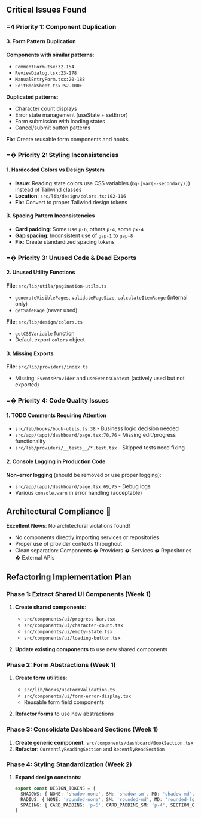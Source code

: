 ## Critical Issues Found

### =4 Priority 1: Component Duplication

#### 3. Form Pattern Duplication
**Components with similar patterns**:
- `CommentForm.tsx:32-154`
- `ReviewDialog.tsx:23-178`
- `ManualEntryForm.tsx:20-188`
- `EditBookSheet.tsx:52-100+`

**Duplicated patterns**:
- Character count displays
- Error state management (useState + setError)
- Form submission with loading states
- Cancel/submit button patterns

**Fix**: Create reusable form components and hooks

### =� Priority 2: Styling Inconsistencies

#### 1. Hardcoded Colors vs Design System
- **Issue**: Reading state colors use CSS variables (`bg-[var(--secondary)]`) instead of Tailwind classes
- **Location**: `src/lib/design/colors.ts:102-116`
- **Fix**: Convert to proper Tailwind design tokens

#### 3. Spacing Pattern Inconsistencies
- **Card padding**: Some use `p-6`, others `p-4`, some `px-4`
- **Gap spacing**: Inconsistent use of `gap-1` to `gap-8`
- **Fix**: Create standardized spacing tokens

### =� Priority 3: Unused Code & Dead Exports



#### 2. Unused Utility Functions
**File**: `src/lib/utils/pagination-utils.ts`
- `generateVisiblePages`, `validatePageSize`, `calculateItemRange` (internal only)
- `getSafePage` (never used)

**File**: `src/lib/design/colors.ts`
- `getCSSVariable` function
- Default export `colors` object

#### 3. Missing Exports
**File**: `src/lib/providers/index.ts`
- Missing: `EventsProvider` and `useEventsContext` (actively used but not exported)

### =� Priority 4: Code Quality Issues

#### 1. TODO Comments Requiring Attention
- `src/lib/books/book-utils.ts:38` - Business logic decision needed
- `src/app/(app)/dashboard/page.tsx:70,76` - Missing edit/progress functionality
- `src/lib/providers/__tests__/*.test.tsx` - Skipped tests need fixing

#### 2. Console Logging in Production Code
**Non-error logging** (should be removed or use proper logging):
- `src/app/(app)/dashboard/page.tsx:69,75` - Debug logs
- Various `console.warn` in error handling (acceptable)

## Architectural Compliance 

**Excellent News**: No architectural violations found!
- No components directly importing services or repositories
- Proper use of provider contexts throughout
- Clean separation: Components � Providers � Services � Repositories � External APIs

## Refactoring Implementation Plan

### Phase 1: Extract Shared UI Components (Week 1)
1. **Create shared components**:
   - `src/components/ui/progress-bar.tsx`
   - `src/components/ui/character-count.tsx`
   - `src/components/ui/empty-state.tsx`
   - `src/components/ui/loading-button.tsx`

2. **Update existing components** to use new shared components

### Phase 2: Form Abstractions (Week 1)
1. **Create form utilities**:
   - `src/lib/hooks/useFormValidation.ts`
   - `src/components/ui/form-error-display.tsx`
   - Reusable form field components

2. **Refactor forms** to use new abstractions

### Phase 3: Consolidate Dashboard Sections (Week 1)
1. **Create generic component**: `src/components/dashboard/BookSection.tsx`
2. **Refactor**: `CurrentlyReadingSection` and `RecentlyReadSection`

### Phase 4: Styling Standardization (Week 2)
1. **Expand design constants**:
   ```typescript
   export const DESIGN_TOKENS = {
     SHADOWS: { NONE: 'shadow-none', SM: 'shadow-sm', MD: 'shadow-md', LG: 'shadow-lg' },
     RADIUS: { NONE: 'rounded-none', SM: 'rounded-md', MD: 'rounded-lg', LG: 'rounded-xl' },
     SPACING: { CARD_PADDING: 'p-6', CARD_PADDING_SM: 'p-4', SECTION_GAP: 'gap-6' }
   }
   ```

